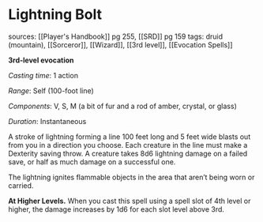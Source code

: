# Lightning Bolt
sources: [[Player's Handbook]] pg 255, [[SRD]] pg 159
tags: druid (mountain), [[Sorceror]], [[Wizard]], [[3rd level]], [[Evocation Spells]]

**3rd-level evocation**

*Casting time*: 1 action

*Range*: Self (100-foot line)

*Components*: V, S, M (a bit of fur and a rod of amber, crystal, or glass)

*Duration*: Instantaneous

A stroke of lightning forming a line 100 feet long and 5 feet wide blasts out from you in a direction you choose. Each creature in the line must make a Dexterity saving throw. A creature takes 8d6 lightning damage on a failed save, or half as much damage on a successful one.

The lightning ignites flammable objects in the area that aren’t being worn or carried.

**At Higher Levels.** When you cast this spell using a spell slot of 4th level or higher, the damage increases by 1d6 for each slot level above 3rd.
